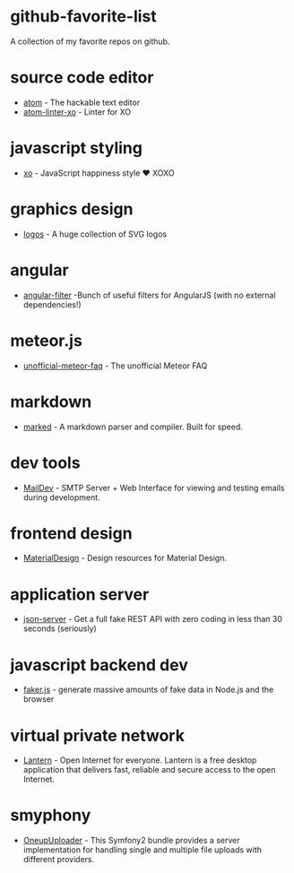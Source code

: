 # github-favorite-list
A collection of my favorite repos on github.

# source code editor

* [atom](https://github.com/atom/atom) - The hackable text editor
* [atom-linter-xo](https://github.com/sindresorhus/atom-linter-xo) - Linter for XO

# javascript styling

* [xo](https://github.com/sindresorhus/xo) - JavaScript happiness style ❤️ XOXO

# graphics design

* [logos](https://github.com/gilbarbara/logos) - A huge collection of SVG logos

# angular

* [angular-filter](https://github.com/a8m/angular-filter) -Bunch of useful filters for AngularJS (with no external dependencies!)

# meteor.js

* [unofficial-meteor-faq](https://github.com/oortcloud/unofficial-meteor-faq) - The unofficial Meteor FAQ

# markdown

* [marked](https://github.com/chjj/marked) - A markdown parser and compiler. Built for speed.

# dev tools

* [MailDev](https://github.com/djfarrelly/MailDev) - SMTP Server + Web Interface for viewing and testing emails during development.

# frontend design

* [MaterialDesign](https://github.com/Templarian/MaterialDesign) - Design resources for Material Design.

# application server

* [json-server](https://github.com/typicode/json-server) - Get a full fake REST API with zero coding in less than 30 seconds (seriously)

# javascript backend dev

* [faker.js](https://github.com/Marak/faker.js) - generate massive amounts of fake data in Node.js and the browser

# virtual private network

* [Lantern](https://github.com/getlantern/lantern) - Open Internet for everyone. Lantern is a free desktop application that delivers fast, reliable and secure access to the open Internet.

# smyphony

* [OneupUploader](https://github.com/1up-lab/OneupUploaderBundle) - This Symfony2 bundle provides a server implementation for handling single and multiple file uploads with different providers.
